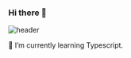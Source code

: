 ### Hi there 👋
![header](https://capsule-render.vercel.app/api?type=waving&color=timeAuto&height=300&section=header&text=Welcome%20to%20my%20GitHub%20page!&desc=Feel%20free%20to%20explore%20my%20repositories%20and%20projects.&fontColor=000&fontSize=50)

🌱 I’m currently learning Typescript.

<!--
**ixhsan/ixhsan** is a ✨ _special_ ✨ repository because its `README.md` (this file) appears on your GitHub profile.

Here are some ideas to get you started:

- 🔭 I’m currently working on ...
- 🌱 I’m currently learning ...
- 👯 I’m looking to collaborate on ...
- 🤔 I’m looking for help with ...
- 💬 Ask me about ...
- 📫 How to reach me: ...
- 😄 Pronouns: ...
- ⚡ Fun fact: ...
-->
